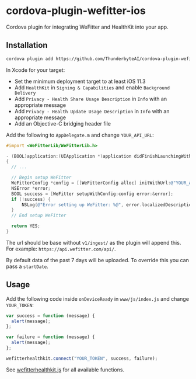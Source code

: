 # cordova-plugin-wefitter-ios

Cordova plugin for integrating WeFitter and HealthKit into your app.

## Installation

```sh
cordova plugin add https://github.com/ThunderbyteAI/cordova-plugin-wefitter-ios.git#v0.1.0
```

In Xcode for your target:

- Set the minimum deployment target to at least iOS 11.3
- Add `HealthKit` in `Signing & Capabilities` and enable `Background Delivery`
- Add `Privacy - Health Share Usage Description` in `Info` with an appropriate message
- Add `Privacy - Health Update Usage Description` in `Info` with an appropriate message
- Add an Objective-C bridging header file

Add the following to `AppDelegate.m` and change `YOUR_API_URL`:

```objective-c
#import <WeFitterLib/WeFitterLib.h>

- (BOOL)application:(UIApplication *)application didFinishLaunchingWithOptions:(NSDictionary *)launchOptions
{
  // ...

  // Begin setup WeFitter
  WeFitterConfig *config = [[WeFitterConfig alloc] initWithUrl:@"YOUR_API_URL" clientId:@"" clientSecret:@"" startDate:nil];
  NSError *error;
  BOOL success = [WeFitter setupWithConfig:config error:&error];
  if (!success) {
      NSLog(@"Error setting up WeFitter: %@", error.localizedDescription);
  }
  // End setup WeFitter

  return YES;
}
```

The url should be base without `v1/ingest/` as the plugin will append this. For example: `https://api.wefitter.com/api/`.

By default data of the past 7 days will be uploaded. To override this you can pass a `startDate`.

## Usage

Add the following code inside `onDeviceReady` in `www/js/index.js` and change `YOUR_TOKEN`:

```js
var success = function (message) {
  alert(message);
};

var failure = function (message) {
  alert(message);
};

wefitterhealthkit.connect("YOUR_TOKEN", success, failure);
```

See [wefitterhealthkit.js](www/wefitterhealthkit.js) for all available functions.
